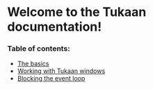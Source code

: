 # Welcome to the Tukaan documentation!


### Table of contents:
- [The basics](basics.md)
- [Working with Tukaan windows](windows.md)
- [Blocking the event loop](blocking.md)